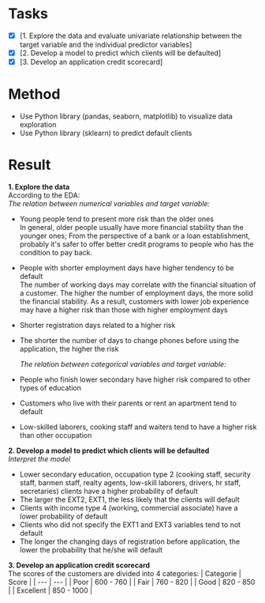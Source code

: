 # Tasks
- [x] [1. Explore the data and evaluate univariate relationship between the target variable and the individual predictor variables]
- [x] [2. Develop a model to predict which clients will be defaulted]
- [x] [3. Develop an application credit scorecard]

# Method
- Use Python library (pandas, seaborn, matplotlib) to visualize data exploration
- Use Python library (sklearn) to predict default clients </p>

# Result
**1. Explore the data** <br>
According to the EDA: <br>
_The relation between numerical variables and target variable:_
- Young people tend to present more risk than the older ones <br>
In general, older people usually have more financial stability than the younger ones; From the perspective of a bank or a loan establishment, probably it's safer to offer better credit programs to people who has the condition to pay back.
- People with shorter employment days have higher tendency to be default <br>
The number of working days may correlate with the financial situation of a customer. The higher the number of employment days, the more solid the financial stability. As a result, customers with lower job experience may have a higher risk than those with higher employment days 
- Shorter registration days related to a higher risk
- The shorter the number of days to change phones before using the application, the higher the risk <br>

  _The relation between categorical variables and target variable:_
- People who finish lower secondary have higher risk compared to other types of education
- Customers who live with their parents or rent an apartment tend to default
- Low-skilled laborers, cooking staff and waiters tend to have a higher risk than other occupation </p> 

**2. Develop a model to predict which clients will be defaulted** <br>
_Interpret the model_ <br>
- Lower secondary education, occupation type 2 (cooking staff, security staff, barmen staff, realty agents, low-skill laborers, drivers, hr staff, secretaries) clients have a higher probability of default
- The larger the EXT2, EXT1, the less likely that the clients will default
- Clients with income type 4 (working, commercial associate) have a lower probability of default
- Clients who did not specify the EXT1 and EXT3 variables tend to not default
- The longer the changing days of registration before application, the lower the probability that he/she will default </p>

**3. Develop an application credit scorecard** <br>
The scores of the customers are divided into 4 categories:
| Categorie | Score |
| --- | --- |
| Poor | 600 - 760 |
| Fair | 760 - 820 |
| Good | 820 - 850 |
| Excellent | 850 - 1000 |
